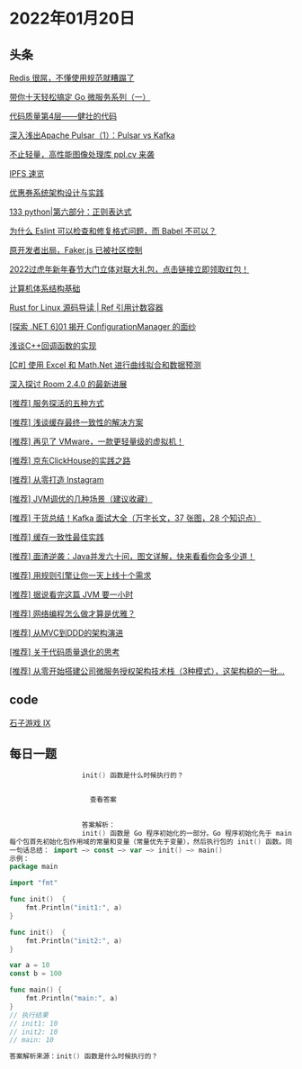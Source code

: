 # 2022年01月20日
## 头条
[Redis 很屌，不懂使用规范就糟蹋了](https://toutiao.io/k/lpnakbk)

[带你十天轻松搞定 Go 微服务系列（一）](https://toutiao.io/k/cm7r81b)

[代码质量第4层——健壮的代码](https://toutiao.io/k/rk56dfv)

[深入浅出Apache Pulsar（1）：Pulsar vs Kafka](https://toutiao.io/k/u78e5hn)

[不止轻量，高性能图像处理库 ppl.cv 来袭](https://toutiao.io/k/yzw7lxc)

[IPFS 速览](https://toutiao.io/k/wchxhiq)

[优惠券系统架构设计与实践](https://toutiao.io/k/q6yzp5j)

[133  python|第六部分：正则表达式](https://toutiao.io/k/djwjb9d)

[为什么 Eslint 可以检查和修复格式问题，而 Babel 不可以？](https://toutiao.io/k/jqjcrcs)

[原开发者出局，Faker.js 已被社区控制](https://toutiao.io/k/3xvhill)

[2022过虎年新年春节大门立体对联大礼包，点击链接立即领取红包！](https://toutiao.io/k/mfp3pig)

[计算机体系结构基础](https://toutiao.io/k/6fq7gt9)

[Rust for Linux 源码导读 | Ref 引用计数容器](https://toutiao.io/k/q8j7civ)

[[探索 .NET 6]01 揭开 ConfigurationManager 的面纱](https://toutiao.io/k/f9udpbd)

[浅谈C++回调函数的实现](https://toutiao.io/k/o8d6uf7)

[[C#] 使用 Excel 和 Math.Net 进行曲线拟合和数据预测](https://toutiao.io/k/v1hu10e)

[深入探讨 Room 2.4.0 的最新进展](https://toutiao.io/k/e4kgrwh)

[[推荐] 服务探活的五种方式](https://toutiao.io/k/1wuwmui)

[[推荐] 浅谈缓存最终一致性的解决方案](https://toutiao.io/k/mgym1lv)

[[推荐] 再见了 VMware，一款更轻量级的虚拟机！](https://toutiao.io/k/xw2lnva)

[[推荐] 京东ClickHouse的实践之路](https://toutiao.io/k/j0r6746)

[[推荐] 从零打造 Instagram](https://toutiao.io/k/hufqvji)

[[推荐] JVM调优的几种场景（建议收藏）](https://toutiao.io/k/0mfx2nd)

[[推荐] 干货总结！Kafka 面试大全（万字长文，37 张图，28 个知识点）](https://toutiao.io/k/f9qe7be)

[[推荐] 缓存一致性最佳实践](https://toutiao.io/k/ymscqc1)

[[推荐] 面渣逆袭：Java并发六十问，图文详解，快来看看你会多少道！](https://toutiao.io/k/4ndh1gd)

[[推荐] 用规则引擎让你一天上线十个需求](https://toutiao.io/k/ldd1cse)

[[推荐] 据说看完这篇 JVM 要一小时](https://toutiao.io/k/1dauixx)

[[推荐] 网络编程怎么做才算是优雅？](https://toutiao.io/k/zylzzpi)

[[推荐] 从MVC到DDD的架构演进](https://toutiao.io/k/c7mn7hz)

[[推荐] 关于代码质量退化的思考](https://toutiao.io/k/zzaz6vu)

[[推荐] 从零开始搭建公司微服务授权架构技术栈（3种模式），这架构稳的一批...](https://toutiao.io/k/4g58j8v)



## code
[石子游戏 IX](https://leetcode-cn.com/problems/stone-game-ix)



## 每日一题
```go
                  init() 函数是什么时候执行的？

                  
                    查看答案
                  
                
                  答案解析：
                  init() 函数是 Go 程序初始化的一部分。Go 程序初始化先于 main 函数，由 runtime 初始化每个导入的包，初始化顺序不是按照从上到下的导入顺序，而是按照解析的依赖关系，没有依赖的包最先初始化。
每个包首先初始化包作用域的常量和变量（常量优先于变量），然后执行包的 init() 函数。同一个包，甚至是同一个源文件可以有多个 init() 函数。init() 函数没有入参和返回值，不能被其他函数调用，同一个包内多个 init() 函数的执行顺序不作保证。
一句话总结： import –> const –> var –> init() –> main()
示例：
package main

import "fmt"

func init()  {
	fmt.Println("init1:", a)
}

func init()  {
	fmt.Println("init2:", a)
}

var a = 10
const b = 100

func main() {
	fmt.Println("main:", a)
}
// 执行结果
// init1: 10
// init2: 10
// main: 10

答案解析来源：init() 函数是什么时候执行的？

                
```


